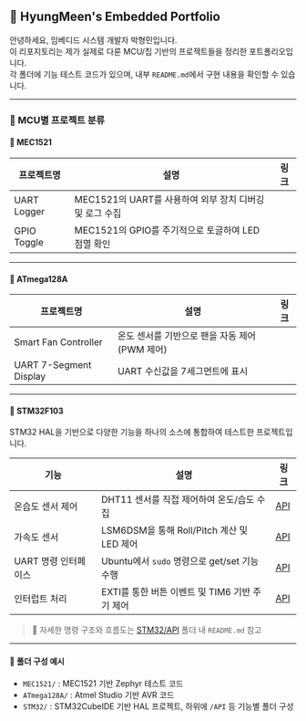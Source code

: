 ## 📁 HyungMeen's Embedded Portfolio

안녕하세요, 임베디드 시스템 개발자 박형민입니다.  
이 리포지토리는 제가 실제로 다룬 MCU/칩 기반의 프로젝트들을 정리한 포트폴리오입니다.  
각 폴더에 기능 테스트 코드가 있으며, 내부 `README.md`에서 구현 내용을 확인할 수 있습니다.

---

### 📌 MCU별 프로젝트 분류

#### 🔷 MEC1521

| 프로젝트명 | 설명 | 링크 |
|------------|------|------|
| UART Logger | MEC1521의 UART를 사용하여 외부 장치 디버깅 및 로그 수집 |
| GPIO Toggle | MEC1521의 GPIO를 주기적으로 토글하여 LED 점멸 확인 |

---

#### 🔷 ATmega128A

| 프로젝트명 | 설명 | 링크 |
|------------|------|------|
| Smart Fan Controller | 온도 센서를 기반으로 팬을 자동 제어 (PWM 제어) |
| UART 7-Segment Display | UART 수신값을 7세그먼트에 표시 |

---

#### 🔷 STM32F103

STM32 HAL을 기반으로 다양한 기능을 하나의 소스에 통합하여 테스트한 프로젝트입니다.

| 기능 | 설명 | 링크 |
|------|------|------|
| 온습도 센서 제어 | DHT11 센서를 직접 제어하여 온도/습도 수집 | [API](./STM32/API) |
| 가속도 센서 | LSM6DSM을 통해 Roll/Pitch 계산 및 LED 제어 | [API](./STM32/API) |
| UART 명령 인터페이스 | Ubuntu에서 `sudo` 명령으로 get/set 기능 수행 | [API](./STM32/API) |
| 인터럽트 처리 | EXTI를 통한 버튼 이벤트 및 TIM6 기반 주기 제어 | [API](./STM32/API) |

> 📎 자세한 명령 구조와 흐름도는 [STM32/API](./STM32/API) 폴더 내 `README.md` 참고

---

#### 📁 폴더 구성 예시

- `MEC1521/` : MEC1521 기반 Zephyr 테스트 코드  
- `ATmega128A/` : Atmel Studio 기반 AVR 코드  
- `STM32/` : STM32CubeIDE 기반 HAL 프로젝트, 하위에 `/API` 등 기능별 폴더 구성
